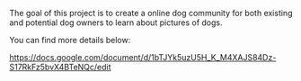 The goal of this project is to create a online dog community for both existing and potential dog owners to learn about pictures of dogs.

You can find more details below:

https://docs.google.com/document/d/1bTJYk5uzU5H_K_M4XAJS84Dz-S17RkFz5bvX4BTeNQc/edit
